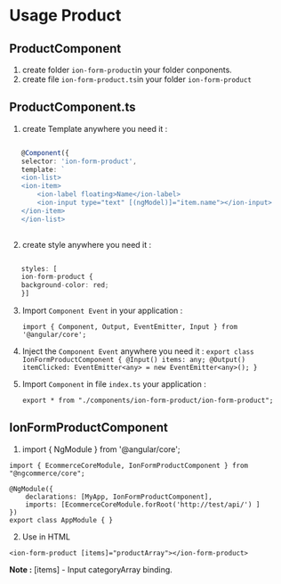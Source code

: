 Usage Product
===================
ProductComponent
-------------
1. create folder `ion-form-product`in your folder conponents.
2. create file `ion-form-product.ts`in your folder `ion-form-product` 

ProductComponent.ts
-------------
1. create Template anywhere you need it :

 ```typescript
 
    @Component({
    selector: 'ion-form-product',
    template: `
    <ion-list>
    <ion-item>
        <ion-label floating>Name</ion-label>
        <ion-input type="text" [(ngModel)]="item.name"></ion-input>
    </ion-item>
    </ion-list>
    
```
2. create style anywhere you need it :

 ```typescript

    styles: [
    ion-form-product {
    background-color: red;
    }]

```
3. Import `Component Event` in your application :

	```
    import { Component, Output, EventEmitter, Input } from '@angular/core';
	```

4.   Inject the `Component Event` anywhere you need it :
	```
    export class IonFormProductComponent {
    @Input() items: any;
    @Output() itemClicked: EventEmitter<any> = new EventEmitter<any>();
    }
	```
5. Import `Component` in file `index.ts` your application :
    ```
    export * from "./components/ion-form-product/ion-form-product";
    ```
IonFormProductComponent
-------------

1. import { NgModule } from '@angular/core';

```
import { EcommerceCoreModule, IonFormProductComponent } from "@ngcommerce/core";

@NgModule({
    declarations: [MyApp, IonFormProductComponent],
    imports: [EcommerceCoreModule.forRoot('http://test/api/') ]
})
export class AppModule { } 
```
2. Use in HTML
```
<ion-form-product [items]="productArray"></ion-form-product>
```

**Note :** [items] - Input categoryArray binding.
